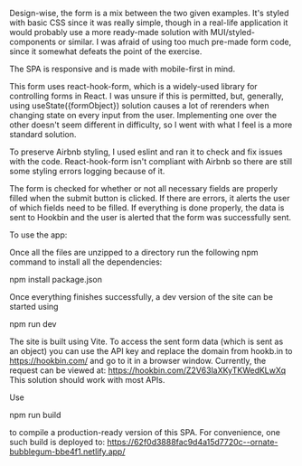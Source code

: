 Design-wise, the form is a mix between the two given examples. It's styled with basic CSS since it was really simple, though in a real-life application it would probably use a more ready-made solution with MUI/styled-components or similar. I was afraid of using too much pre-made form code, since it somewhat defeats the point of the exercise. 

The SPA is responsive and is made with mobile-first in mind.

This form uses react-hook-form, which is a widely-used library for controlling forms in React. I was unsure if this is permitted, but, generally, using useState({formObject}) solution causes a lot of rerenders when changing state on every input from the user. Implementing one over the other doesn't seem different in difficulty, so I went with what I feel is a more standard solution.

To preserve Airbnb styling, I used eslint and ran it to check and fix issues with the code. React-hook-form isn't compliant with Airbnb so there are still some styling errors logging because of it. 

The form is checked for whether or not all necessary fields are properly filled when the submit button is clicked. If there are errors, it alerts the user of which fields need to be filled. If everything is done properly, the data is sent to Hookbin and the user is alerted that the form was successfully sent. 

To use the app:

Once all the files are unzipped to a directory run the following npm command to install all the dependencies:

npm install package.json

Once everything finishes successfully, a dev version of the site can be started using 

npm run dev

The site is built using Vite. To access the sent form data (which is sent as an object) you can use the API key and replace the domain from hookb.in to https://hookbin.com/ and go to it in a browser window. Currently, the request can be viewed at: https://hookbin.com/Z2V63laXKyTKWedKLwXq This solution should work with most APIs. 

Use 

npm run build

to compile a production-ready version of this SPA. For convenience, one such build is deployed to: https://62f0d3888fac9d4a15d7720c--ornate-bubblegum-bbe4f1.netlify.app/